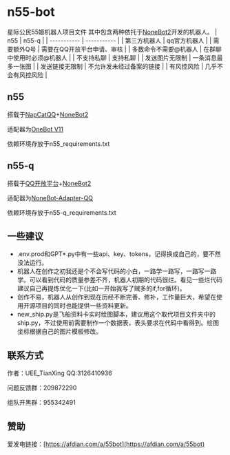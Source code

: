 # n55-bot
星际公民55姬机器人项目文件
其中包含两种依托于[NoneBot2](https://nonebot.dev/)开发的机器人。
|     n55     |    n55-q    |
| ----------- | ----------- |
| 第三方机器人  | qq官方机器人 |
| 需要额外Q号   | 需要在QQ开放平台申请、审核 |
| 多数命令不需要@机器人  | 在群聊中使用时必须@机器人 |
| 不支持私聊   | 支持私聊 |
| 发送图片无限制 | 一条消息最多一张图 |
| 发送链接无限制 | 不允许发未经过备案的链接 |
| 有风控风险   | 几乎不会有风控风险 |

## n55

搭载于[NapCatQQ](https://napneko.github.io/)+[NoneBot2](https://nonebot.dev/)

适配器为[OneBot V11](https://github.com/botuniverse/onebot-11)

依赖环境存放于n55_requirements.txt

## n55-q
搭载于[QQ开放平台](https://q.qq.com/#/)+[NoneBot2](https://nonebot.dev/)

适配器为[NoneBot-Adapter-QQ](https://github.com/nonebot/adapter-qq)

依赖环境存放于n55-q_requirements.txt

## 一些建议

- .env.prod和GPT*.py中有一些api、key、tokens，记得换成自己的，要不然没法运行。
- 机器人在创作之初我还是个不会写代码的小白，一路学一路写，一路写一路学。可以看到代码的质量参差不齐，机器人初期的代码很烂。看见一些烂代码建议自己再提炼优化一下(比如一开始我写了贼多的if,for循环)。
- 创作不易，机器人从创作到现在历经不断完善、修补，工作量巨大，希望在使用开源项目的同时也能提供一些资料更新。
- new_ship.py是飞船资料卡实时绘图脚本，建议用这个取代项目文件夹中的ship.py，不过使用前需要制作一个数据表，表头要求在代码中看得到。绘图坐标根据自己的图片模板修改。

## 联系方式

作者：UEE_TianXing  QQ:3126410936

问题反馈群：209872290

组队开黑群：955342491

## 赞助

爱发电链接：[https://afdian.com/a/55bot](https://afdian.com/a/55bot)
